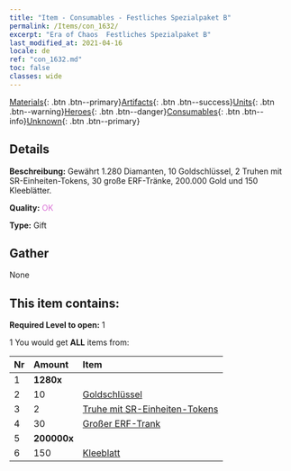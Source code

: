 ```yaml
---
title: "Item - Consumables - Festliches Spezialpaket B"
permalink: /Items/con_1632/
excerpt: "Era of Chaos  Festliches Spezialpaket B"
last_modified_at: 2021-04-16
locale: de
ref: "con_1632.md"
toc: false
classes: wide
---
```

 [Materials](/de/Items/){: .btn .btn--primary}[Artifacts](/de/Items/Artifacts/){: .btn .btn--success}[Units](/de/Items/Units/){: .btn .btn--warning}[Heroes](/de/Items/Heroes/){: .btn .btn--danger}[Consumables](/de/Items/Consumables/){: .btn .btn--info}[Unknown](/de/Items/Unknown/){: .btn .btn--primary}

## Details
 **Beschreibung:** Gewährt 1.280 Diamanten, 10 Goldschlüssel, 2 Truhen mit SR-Einheiten-Tokens, 30 große ERF-Tränke, 200.000 Gold und 150 Kleeblätter.

 **Quality:** <span style="color: #DA70D6">OK</span>

 **Type:** Gift

## Gather

  None

## This item contains:

 **Required Level to open:** 1

 1 You would get **ALL** items  from:

  | Nr | Amount |     Item    |
  |:---|:-------|:------------|
  | 1 |  **1280x** | <i class="fas fa-gem"/> |  | 
  | 2 | 10 | [Goldschlüssel](/de/Items/con_783/) |  | 
  | 3 | 2 | [Truhe mit SR-Einheiten-Tokens](/de/Items/con_1597/) |  | 
  | 4 | 30 | [Großer ERF-Trank](/de/Items/con_702/) |  | 
  | 5 |  **200000x** | <i class="fas fa-coins"/> |  | 
  | 6 | 150 | [Kleeblatt](/de/Items/con_537/) |  | 
